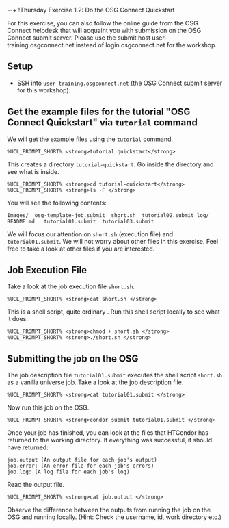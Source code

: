 --+ !Thursday Exercise 1.2: Do the OSG Connect Quickstart

For this exercise, you can also follow the online guide from the OSG Connect helpdesk that will acquaint you with submission on the OSG Connect submit server. Please use the submit host user-training.osgconnect.net instead of login.osgconnect.net for the workshop.

Setup
-----

-   SSH into `user-training.osgconnect.net` (the OSG Connect submit server for this workshop).

Get the example files for the tutorial "OSG Connect Quickstart" via `tutorial` command
--------------------------------------------------------------------------------------

We will get the example files using the `tutorial` command.

``` console
%UCL_PROMPT_SHORT% <strong>tutorial quickstart</strong>
```

This creates a directory `tutorial-quickstart`. Go inside the directory and see what is inside.

``` console
%UCL_PROMPT_SHORT% <strong>cd tutorial-quickstart</strong>
%UCL_PROMPT_SHORT% <strong>ls -F </strong>
```

You will see the following contents:

``` file
Images/  osg-template-job.submit  short.sh  tutorial02.submit log/     README.md   tutorial01.submit  tutorial03.submit
```

We will focus our attention on `short.sh` (execution file) and `tutorial01.submit`. We will not worry about other files in this exercise. Feel free to take a look at other files if you are interested.

Job Execution File
------------------

Take a look at the job execution file `short.sh`.

``` console
%UCL_PROMPT_SHORT% <strong>cat short.sh </strong>
```

This is a shell script, quite ordinary . Run this shell script locally to see what it does.

``` console
%UCL_PROMPT_SHORT% <strong>chmod + short.sh </strong>
%UCL_PROMPT_SHORT% <strong>./short.sh </strong>
```

Submitting the job on the OSG
-----------------------------

The job description file `tutorial01.submit` executes the shell script `short.sh` as a vanilla universe job. Take a look at the job description file.

``` console
%UCL_PROMPT_SHORT% <strong>cat tutorial01.submit </strong>
```

Now run this job on the OSG.

``` console
%UCL_PROMPT_SHORT% <strong>condor_submit tutorial01.submit </strong>
```

Once your job has finished, you can look at the files that HTCondor has returned to the working directory. If everything was successful, it should have returned:

``` file
job.output (An output file for each job's output)
job.error: (An error file for each job's errors)
job.log: (A log file for each job's log)
```

Read the output file.

``` console
%UCL_PROMPT_SHORT% <strong>cat job.output </strong>
```

Observe the difference between the outputs from running the job on the OSG and running locally. (Hint: Check the username, id, work directory etc.)

